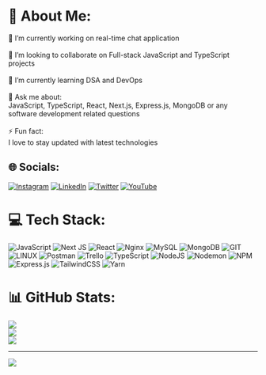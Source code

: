 # 💫 About Me:
🔭 I’m currently working on real-time chat application<br><br>👯 I’m looking to collaborate on Full-stack JavaScript and TypeScript projects<br><br>🌱 I’m currently learning DSA and DevOps<br><br>💬 Ask me about:<br>JavaScript, TypeScript, React, Next.js, Express.js, MongoDB or any software development related questions<br><br>⚡ Fun fact: <br>I love to stay updated with latest technologies


## 🌐 Socials:
[![Instagram](https://img.shields.io/badge/Instagram-%23E4405F.svg?logo=Instagram&logoColor=white)](https://instagram.com/firmcoder) [![LinkedIn](https://img.shields.io/badge/LinkedIn-%230077B5.svg?logo=linkedin&logoColor=white)](https://linkedin.com/in/joshi-aryan) [![Twitter](https://img.shields.io/badge/Twitter-%231DA1F2.svg?logo=Twitter&logoColor=white)](https://twitter.com/thefirmcoder) [![YouTube](https://img.shields.io/badge/YouTube-%23FF0000.svg?logo=YouTube&logoColor=white)](https://youtube.com/@FirmCoder) 

# 💻 Tech Stack:
![JavaScript](https://img.shields.io/badge/javascript-%23323330.svg?style=for-the-badge&logo=javascript&logoColor=%23F7DF1E) ![Next JS](https://img.shields.io/badge/Next-black?style=for-the-badge&logo=next.js&logoColor=white) ![React](https://img.shields.io/badge/react-%2320232a.svg?style=for-the-badge&logo=react&logoColor=%2361DAFB) ![Nginx](https://img.shields.io/badge/nginx-%23009639.svg?style=for-the-badge&logo=nginx&logoColor=white) ![MySQL](https://img.shields.io/badge/mysql-%2300000f.svg?style=for-the-badge&logo=mysql&logoColor=white) ![MongoDB](https://img.shields.io/badge/MongoDB-%234ea94b.svg?style=for-the-badge&logo=mongodb&logoColor=white) ![GIT](https://img.shields.io/badge/Git-fc6d26?style=for-the-badge&logo=git&logoColor=white) ![LINUX](https://img.shields.io/badge/Linux-FCC624?style=for-the-badge&logo=linux&logoColor=black) ![Postman](https://img.shields.io/badge/Postman-FF6C37?style=for-the-badge&logo=postman&logoColor=white) ![Trello](https://img.shields.io/badge/Trello-%23026AA7.svg?style=for-the-badge&logo=Trello&logoColor=white) ![TypeScript](https://img.shields.io/badge/typescript-%23007ACC.svg?style=for-the-badge&logo=typescript&logoColor=white) ![NodeJS](https://img.shields.io/badge/node.js-6DA55F?style=for-the-badge&logo=node.js&logoColor=white) ![Nodemon](https://img.shields.io/badge/NODEMON-%23323330.svg?style=for-the-badge&logo=nodemon&logoColor=%BBDEAD) ![NPM](https://img.shields.io/badge/NPM-%23CB3837.svg?style=for-the-badge&logo=npm&logoColor=white) ![Express.js](https://img.shields.io/badge/express.js-%23404d59.svg?style=for-the-badge&logo=express&logoColor=%2361DAFB) ![TailwindCSS](https://img.shields.io/badge/tailwindcss-%2338B2AC.svg?style=for-the-badge&logo=tailwind-css&logoColor=white) ![Yarn](https://img.shields.io/badge/yarn-%232C8EBB.svg?style=for-the-badge&logo=yarn&logoColor=white)
# 📊 GitHub Stats:
![](https://github-readme-stats.vercel.app/api?username=AryanJoshii&theme=dark&hide_border=false&include_all_commits=false&count_private=false)<br/>
![](https://github-readme-streak-stats.herokuapp.com/?user=AryanJoshii&theme=dark&hide_border=false)<br/>
![](https://github-readme-stats.vercel.app/api/top-langs/?username=AryanJoshii&theme=dark&hide_border=false&include_all_commits=false&count_private=false&layout=compact)

---
[![](https://visitcount.itsvg.in/api?id=AryanJoshii&icon=0&color=1)](https://visitcount.itsvg.in)

<!-- Proudly created with GPRM ( https://gprm.itsvg.in ) -->
